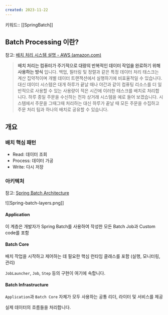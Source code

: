 ```yaml
---
created: 2023-11-22
---
```

키워드:: [[SpringBatch]]

## Batch Processing 이란?

참고: [배치 처리 시스템 설명 - AWS (amazon.com)](https://aws.amazon.com/ko/what-is/batch-processing/)

> __배치 처리는 컴퓨터가 주기적으로 대량의 반복적인 데이터 작업을 완료하기 위해 사용하는 방식__ 입니다. 백업, 필터링 및 정렬과 같은 특정 데이터 처리 태스크는 계산 집약적이며 개별 데이터 트랜잭션에서 실행하기에 비효율적일 수 있습니다. 대신 데이터 시스템은 대개 하루가 끝날 때나 야간과 같이 컴퓨팅 리소스를 더 일반적으로 사용할 수 있는 사용량이 적은 시간에 이러한 태스크를 배치로 처리합니다. 하루 종일 주문을 수신하는 전자 상거래 시스템을 예로 들어 보겠습니다. 시스템에서 주문을 그때그때 처리하는 대신 하루가 끝날 때 모든 주문을 수집하고 주문 처리 팀과 하나의 배치로 공유할 수 있습니다.

## 개요

### 배치 핵심 패턴

- Read: 데이터 조회
- Process: 데이터 가공
- Write: 다시 저장

### 아키텍처

참고: [Spring Batch Architecture](https://docs.spring.io/spring-batch/docs/current/reference/html/spring-batch-architecture.html)

![[Spring-batch-layers.png]]

#### Application

이 계층은 개발자가 Spring Batch를 사용하여 작성한 모든 Batch Job과 Custom code를 포함

#### Batch Core

배치 작업을 시작하고 제어하는 데 필요한 핵심 런타임 클래스를 포함 (실행, 모니터링, 관리)

`JobLauncher`, `Job`, `Step` 등의 구현이 여기에 속합니다.

#### Batch Infrastructure

`Application`과 `Batch Core` 자체가 모두 사용하는 공통 리더, 라이터 및 서비스를 제공

실제 데이터의 흐름들을 처리합니다.